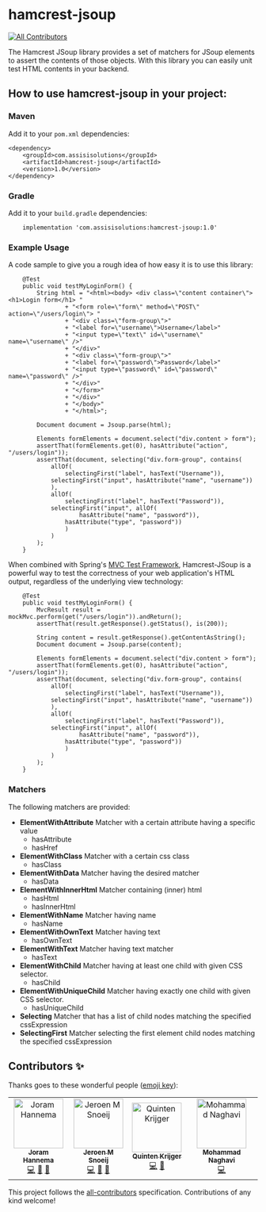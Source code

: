 # hamcrest-jsoup

[![All Contributors](https://img.shields.io/badge/all_contributors-4-orange.svg?style=flat-square)](#contributors)


The Hamcrest JSoup library provides a set of matchers for JSoup elements to assert the contents of those objects. With this library you can easily unit test HTML contents in your backend.   

## How to use hamcrest-jsoup in your project:

### Maven

Add it to your `pom.xml` dependencies:
```
<dependency>
    <groupId>com.assisisolutions</groupId>
    <artifactId>hamcrest-jsoup</artifactId>
    <version>1.0</version>
</dependency>
```

### Gradle

Add it to your `build.gradle` dependencies:
```
    implementation 'com.assisisolutions:hamcrest-jsoup:1.0'
```

### Example Usage

A code sample to give you a rough idea of how easy it is to use this library:

```
    @Test
    public void testMyLoginForm() {
        String html = "<html><body> <div class=\"content container\"><h1>Login form</h1> "
                + "<form role=\"form\" method=\"POST\" action=\"/users/login\"> "
                + "<div class=\"form-group\">"
                + "<label for=\"username\">Username</label>"
                + "<input type=\"text\" id=\"username\" name=\"username\" />"
                + "</div>"
                + "<div class=\"form-group\">"
                + "<label for=\"password\">Password</label>"
                + "<input type=\"password\" id=\"password\" name=\"password\" />"
                + "</div>"
                + "</form>"
                + "</div>"
                + "</body>"
                + "</html>";
                
        Document document = Jsoup.parse(html);
        
        Elements formElements = document.select("div.content > form");
        assertThat(formElements.get(0), hasAttribute("action", "/users/login"));
        assertThat(document, selecting("div.form-group", contains(
            allOf(
                selectingFirst("label", hasText("Username")),
        	selectingFirst("input", hasAttribute("name", "username"))
            ),
            allOf(
                selectingFirst("label", hasText("Password")),
        	selectingFirst("input", allOf(
                    hasAttribute("name", "password")),
	            hasAttribute("type", "password"))
                )
            )
        );
    }
```

When combined with Spring's [MVC Test Framework](https://docs.spring.io/spring-framework/docs/current/spring-framework-reference/testing.html#spring-mvc-test-framework), Hamcrest-JSoup is a powerful way to test the correctness of your web application's HTML output, regardless of the underlying view technology:
```
    @Test
    public void testMyLoginForm() {
        MvcResult result = mockMvc.perform(get("/users/login")).andReturn();
        assertThat(result.getResponse().getStatus(), is(200));
	
        String content = result.getResponse().getContentAsString();
        Document document = Jsoup.parse(content);
	
        Elements formElements = document.select("div.content > form");
        assertThat(formElements.get(0), hasAttribute("action", "/users/login"));
        assertThat(document, selecting("div.form-group", contains(
            allOf(
                selectingFirst("label", hasText("Username")),
        	selectingFirst("input", hasAttribute("name", "username"))
            ),
            allOf(
                selectingFirst("label", hasText("Password")),
        	selectingFirst("input", allOf(
                    hasAttribute("name", "password")),
	            hasAttribute("type", "password"))
                )
            )
        );
    }
```

### Matchers

The following matchers are provided: 
- **ElementWithAttribute** Matcher with a certain attribute having a specific value
  - hasAttribute
  - hasHref
- **ElementWithClass** Matcher with a certain css class 
  - hasClass 
- **ElementWithData** Matcher having the desired matcher 
  - hasData
- **ElementWithInnerHtml** Matcher containing (inner) html 
  - hasHtml
  - hasInnerHtml
- **ElementWithName** Matcher having name 
  - hasName 
- **ElementWithOwnText** Matcher having text  
  - hasOwnText 
- **ElementWithText** Matcher having text matcher 
  - hasText
- **ElementWithChild** Matcher having at least one child with given CSS selector.
  - hasChild
- **ElementWithUniqueChild** Matcher having exactly one child with given CSS selector.
  - hasUniqueChild
- **Selecting** Matcher that has a list of child nodes matching the specified cssExpression  
- **SelectingFirst** Matcher selecting the first element child nodes matching the specified cssExpression


## Contributors ✨

Thanks goes to these wonderful people ([emoji key](https://allcontributors.org/docs/en/emoji-key)):

<!-- ALL-CONTRIBUTORS-LIST:START - Do not remove or modify this section -->
<!-- prettier-ignore -->
<table>
  <tr>
    <td align="center"><a href="https://github.com/JHannema"><img src="https://avatars2.githubusercontent.com/u/5299964?v=4" width="100px;" alt="Joram Hannema"/><br /><sub><b>Joram Hannema</b></sub></a><br /><a href="https://github.com/FDMediagroep/hamcrest-jsoup/commits?author=JHannema" title="Code">💻</a> <a href="https://github.com/FDMediagroep/hamcrest-jsoup/commits?author=JHannema" title="Documentation">📖</a> <a href="#maintenance-JHannema" title="Maintenance">🚧</a></td>
    <td align="center"><a href="https://github.com/jmsnoeij"><img src="https://avatars3.githubusercontent.com/u/3830004?v=4" width="100px;" alt="Jeroen M Snoeij"/><br /><sub><b>Jeroen M Snoeij</b></sub></a><br /><a href="https://github.com/FDMediagroep/hamcrest-jsoup/commits?author=jmsnoeij" title="Code">💻</a> <a href="https://github.com/FDMediagroep/hamcrest-jsoup/commits?author=jmsnoeij" title="Documentation">📖</a> <a href="#maintenance-jmsnoeij" title="Maintenance">🚧</a></td>
    <td align="center"><a href="https://github.com/Krijger"><img src="https://avatars1.githubusercontent.com/u/3886732?v=4" width="100px;" alt="Quinten Krijger"/><br /><sub><b>Quinten Krijger</b></sub></a><br /><a href="https://github.com/FDMediagroep/hamcrest-jsoup/commits?author=Krijger" title="Code">💻</a> <a href="https://github.com/FDMediagroep/hamcrest-jsoup/commits?author=Krijger" title="Documentation">📖</a></td>
    <td align="center"><a href="http://naghavi.me"><img src="https://avatars1.githubusercontent.com/u/4481421?v=4" width="100px;" alt="Mohammad Naghavi"/><br /><sub><b>Mohammad Naghavi</b></sub></a><br /><a href="https://github.com/FDMediagroep/hamcrest-jsoup/commits?author=mohamnag" title="Code">💻</a></td>
  </tr>
</table>

<!-- ALL-CONTRIBUTORS-LIST:END -->

This project follows the [all-contributors](https://github.com/all-contributors/all-contributors) specification. Contributions of any kind welcome!
